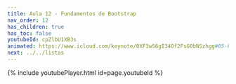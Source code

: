 ```yaml
---
title: Aula 12 - Fundamentos de Bootstrap
nav_order: 12
has_children: true
has_toc: false
youtubeId: cpZlbU1XB3s
animated: https://www.icloud.com/keynote/0XF3wS6gI34Of2FsG0bNSzhgg#05-Fundamentos-de-Bootstrap
next: ../../listas
---
```


{% include youtubePlayer.html id=page.youtubeId %}
